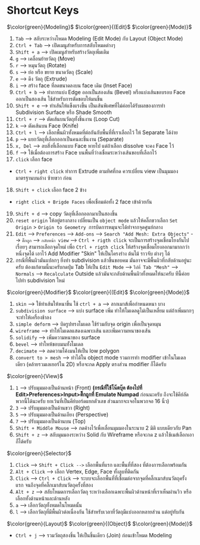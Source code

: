 # Shortcut Keys

$\color{green}{Modeling}$ $\color{green}{(Edit}$ $\color{green}{Mode)}$

1. `Tab` --> สลับระหว่างโหมด Modeling (Edit Mode) กับ Layout (Object Mode)
2. `Ctrl + Tab` --> เปิดเมนูสำหรับการสลับโหมดต่างๆ
3. `Shift + a` --> เปิดเมนูสำหรับสร้างวัตถุเพิ่มเติม
4. `g` --> เคลื่อนย้ายวัตถุ (Move)
5. `r` --> หมุนวัตถุ (Rotate)
6. `s` --> ย่อ หรือ ขยาย ขนาดวัตถุ (Scale)
7. `e` --> ดึง วัตถุ (Extrude)
8. `i` --> สร้าง face ที่ลดขนาดลงบน face เดิม (Inset Face)
9. `Ctrl + b` --> ทำการแบ่ง Edge ออกเป็นสองเส้น (Bevel) หรือแบ่งเส้นขอบรอบ Face ออกเป็นสองเส้น ใช้สำหรับการตัดขอบให้มนขึ้น
10. `Shift + e` --> ทำเส้นให้แข็งแรงขึ้น เป็นเส้นพิเศษที่ไม่ค่อยได้รับผลของการทำ Subdivision Surface หรือ Shade Smooth
11. `Ctrl + r` --> ตัดเส้นบนวัตถุทั้งชิ้นงาน (Loop Cut)
12. `k` --> ตัดเส้นบน Face (Knife)
13. `Ctrl + l` --> เลือกพื้นผิวทั้งหมดที่ต่อกันกับพื้นที่ที่เราเลือกไว้ ให้ Separate ได้ง่าย
14. `p` --> แยกวัตถุที่เลือกออกเป็นคนละชิ้นงาน (Separate)
15. `x, Del` --> ลบสิ่งที่เลือกแบบ Face หายไป แต่ถ้าเลือก dissolve จะคง Face ไว้
16. `f` --> ใช้เมื่อต้องการสร้าง Face บนพื้นที่ว่างเชื่อมระหว่างเส้นขอบที่เลือกไว้
17. `click` เลือก face 
* `Ctrl + right click` ทำการ Extrude ตามทิศที่กด ควรเปลี่ยน view เป็นมุมมองมาตรฐานบนล่าง ซ้ายขวา ก่อน
18. `Shift + click` เลือก face 2 ข้าง
* `right click + Brigde Faces` เพื่อเชื่อมต่อทั้ง 2 face เข้าด้วยกัน 
19. `Shift + d` --> copy วัตถุที่เลือกออกมาเป็นสองชิ้น 
20. `reset origin` ให้อยู่ตรงกลาง เปลี่ยนเป็น `object mode` แล้วให้คลิ๊กขวาเลือก `Set Origin` > `Origin to Geometry `การบิดการหมุนจะได้ทำจากจุดศูนย์กลาง
21. `Edit` --> `Preferences` --> `Add-ons` --> `Search "Add Mesh: Extra Objects"` --> `ติ๊กถูก` --> `กลับหน้า view` --> `Ctrl + rigth click` จะเป็นการสร้างจุดเชื่อมโยงกันไปเรื่อยๆ สามารถเลือกจุดใหม่ เพื่อ `Ctrl + rigth click` ให้สร้างจุดเชื่อมโยงออกมามากกว่าหนึ่งจุดได้ เอาไว้ Add Modifier "Skin" ให้เป็นโครงร่าง ต้นไม้ ราวจับ ต่างๆ ได้ 
22. กรณีที่พื้นผิวมันแปลกๆ ยิ่งทำ subdivision แล้วขึ้นขอบคม มันอาจจะมีพื้นผิวที่กลับด้านอยู่นะครับ ต้องแก้ตามนี้นะครับกดปุ่ม Tab ให้เป็น `Edit Mode` --> `ไปที่ Tab "Mesh"` --> `Normals` --> `Recalculate` Outside แล้วมันจะกลับด้านพื้นผิวทั้งหมดให้นะครับ ทีนี้ค่อยไปทำ subdivision ใหม่

$\color{green}{Modifier}$ $\color{green}{(Edit}$ $\color{green}{Mode)}$
1. ``skin`` --> ใช้ทำเส้นให้หนาขึ้น ใช้ `ctrl + a` --> ลากเมาส์เพื่อกำหนดหนา บาง
2. `subdivision surface` --> แบ่ง surface เพิ่ม ทำให้โมเดลดูไม่เป็นเหลี่ยม แต่ถ้าเพิ่มมากๆจะทำให้เครื่องช้าลง
3. `simple deform` --> บิดรูปทรงโมเดล ใช้ร่วมกับจุด origin เพื่อเป็นจุดหมุน
4. `wireframe` --> ทำให้โมเดลแสดงเฉพาะเส้น และเพิ่มความหนาของเส้น
5. `solidify` --> เพิ่มความหนาของ surface 
6. `bevel` --> ทำใหห้ขอบมนทั้งโมเดล
7. `decimate` --> ลดความโค้งมนให้เป็น low polygon
8. `convert to > mesh` --> ทำได้ใน object mode รวมการทำ modifier เข้าในโมเดลเดียว (คล้ายรวมเลเยอร์ใน 2D)  หรือจะกด Apply ตรงส่วน modifier ก็ได้ครับ

$\color{green}{View}$
1. `1` --> ปรับมุมมองเป็นด้านหน้า (Front) **(กรณีที่ใช้โน๊ตบุ๊ค ต้องไปที่ Edit>Preferences>Input>ติ๊กถูกที่ Emulate Numpad** ก่อนนะครับ ถึงจะใช้คีย์ลัดพวกนี้ได้นะครับ ยกเว้นที่เป็นคีย์บอร์ดแยกตัวเลข ส่วนมากจะเจอในพวกจอ 16 นิ้ว)
2. `3` --> ปรับมุมมองเป็นด้านขวา (Right)
3. `5` --> ปรับมุมมองเป็นด้านเอียง (Perspective)
4. `7` --> ปรับมุมมองเป็นด้านบน (Top)
5. `Shift + Middle Mouse` --> กดค้างไว้เพื่อเลื่อนมุมมองในระนาบ 2 มิติ แบบเดียวกับ Pan
6. `Shift + z` --> สลับมุมมองระหว่าง Solid กับ Wireframe หรือจะกด z แล้วใช้เมส์เลือกเอาก็ได้ครับ

$\color{green}{Selector}$
1. `Click` --> `Shift + Click -->` เลือกพื้นที่แรก และพื้นที่ที่สอง ที่ต้องการเลือกพร้อมกัน
2. `Alt + Click` --> เลือก Vertex, Edge, Face ทั้งลูบที่ติดกัน
3. `Click` --> `Ctrl + Click` --> ระบบจะเลือกพื้นที่ที่เชื่อมต่อจากจุดที่คลิ๊กเมาส์บนวัตถุครั้งแรก จนถึงจุดที่คลิ๊กเมาส์บนวัตถุครั้งที่สอง
4. `Alt + z` --> สลับโหมดการเลือกวัตถุ ระหว่างเลือกเฉพาะพื้นผิวด้านหน้าที่เราเห็นผ่านวิว หรือเลือกทั้งด้านหน้าและด้านหลัง 
5. `a` --> เลือกวัตถุทั้งหมดในโหมดนั้น
6. `l` --> เลือกวัตถุที่มีพื้นผิวต่อเนื่องกัน ใช้สำหรับเวลาที่วัตถุมีแบ่งออกหลายส่วน แต่อยู่ทับกัน

$\color{green}{Layout}$ $\color{green}{(Object}$ $\color{green}{Mode)}$
- `Ctrl + j` --> รวมวัตถุสองชิ้น ให้เป็นชิ้นเดียว (Join) ก่อนเข้าโหมด Modeling
